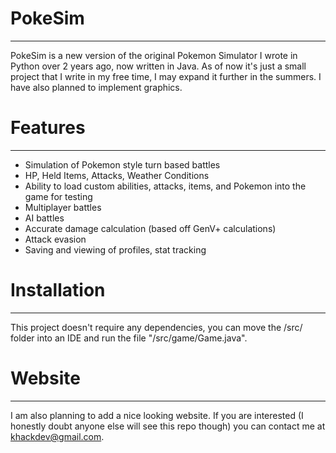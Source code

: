 
# PokeSim
---
PokeSim is a new version of the original Pokemon Simulator I wrote in Python over 2 years ago, now written in Java. As of now it's just a small project that I write in my free time, I may expand it further in the summers. I have also planned to implement graphics.

# Features
---
- Simulation of Pokemon style turn based battles
- HP, Held Items, Attacks, Weather Conditions
- Ability to load custom abilities, attacks, items, and Pokemon into the game for testing
- Multiplayer battles
- AI battles
- Accurate damage calculation (based off GenV+ calculations)
- Attack evasion
- Saving and viewing of profiles, stat tracking

# Installation
---
This project doesn't require any dependencies, you can move the /src/ folder into an IDE and run the file "/src/game/Game.java".

# Website
---
I am also planning to add a nice looking website. If you are interested (I honestly doubt anyone else will see this repo though) you can contact me at khackdev@gmail.com.
